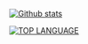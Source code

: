 [![Github stats](https://github-readme-stats.vercel.app/api?username=Blackjack200&theme=dark&count_private=true&include_all_commits=true)](#)

[![TOP LANGUAGE](https://github-readme-stats.vercel.app/api/top-langs/?username=Blackjack200&layout=compact&theme=dark&langs_count=10)](#)

